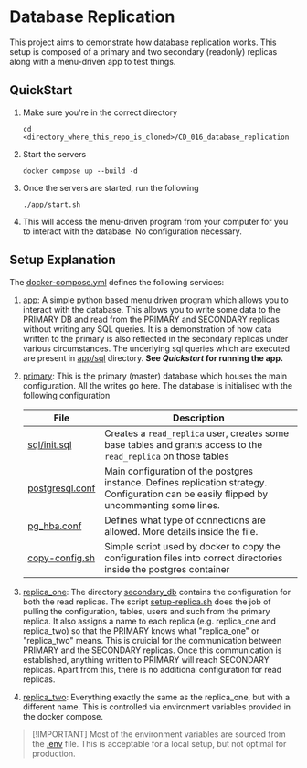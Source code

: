 # Database Replication
This project aims to demonstrate how database replication works. This setup is composed of a primary and two secondary (readonly) replicas along with a menu-driven app to test things.


## QuickStart

1. Make sure you're in the correct directory

    ```shell
    cd <directory_where_this_repo_is_cloned>/CD_016_database_replication
    ```

2. Start the servers

    ```shell
    docker compose up --build -d
    ```

3. Once the servers are started, run the following

    ```shell
    ./app/start.sh
    ```

4. This will access the menu-driven program from your computer for you to interact with the database. No configuration necessary.


## Setup Explanation
The [docker-compose.yml](docker-compose.yml) defines the following services:

1. [app](./app): A simple python based menu driven program which allows you to interact with the database. This allows you to write some data to the PRIMARY DB and read from the PRIMARY and SECONDARY replicas without writing any SQL queries. It is a demonstration of how data written to the primary is also reflected in the secondary replicas under various circumstances. The underlying sql queries which are executed are present in [app/sql](./app/sql/) directory. **See _Quickstart_ for running the app.** 

2. [primary](./primary_db/): This is the primary (master) database which houses the main configuration. All the writes go here. The database is initialised with the following configuration

    | File    | Description |
    | -------- | ------- |
    | [sql/init.sql](./primary_db/sql/init.sql)  |  Creates a `read_replica` user, creates some base tables and grants access to the `read_replica` on those tables |
    | [postgresql.conf](./primary_db/postgresql.conf) | Main configuration of the postgres instance. Defines replication strategy. Configuration can be easily flipped by uncommenting some lines.  |
    | [pg_hba.conf](./primary_db/pg_hba.conf)    | Defines what type of connections are allowed. More details inside the file.   |
    | [copy-config.sh](./primary_db/copy-config.sh)    | Simple script used by docker to copy the configuration files into correct directories inside the postgres container  |

3. [replica_one](./secondary_db/): The directory [secondary_db](./secondary_db/) contains the configuration for both the read replicas. The script [setup-replica.sh](./secondary_db/setup-replica.sh) does the job of pulling the configuration, tables, users and such from the primary replica. It also assigns a name to each replica (e.g. replica_one and replica_two) so that the PRIMARY knows what "replica_one" or "replica_two" means. This is cruicial for the communication between PRIMARY and the SECONDARY replicas. Once this communication is established, anything written to PRIMARY will reach SECONDARY replicas. Apart from this, there is no additional configuration for read replicas.

3. [replica_two](./secondary_db/): Everything exactly the same as the replica_one, but with a different name. This is controlled via environment variables provided in the docker compose.


> [!IMPORTANT] Most of the environment variables are sourced from the [.env](.env) file. This is acceptable for a local setup, but not optimal for production.